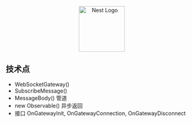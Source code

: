 <p align="center">
  <a href="http://nestjs.com/" target="blank"><img src="https://nestjs.com/img/logo-small.svg" width="120" alt="Nest Logo" /></a>
</p>

## 技术点

- WebSocketGateway()
- SubscribeMessage()
- MessageBody() 管道
- new Observable() 异步返回
- 接口 OnGatewayInit, OnGatewayConnection, OnGatewayDisconnect
